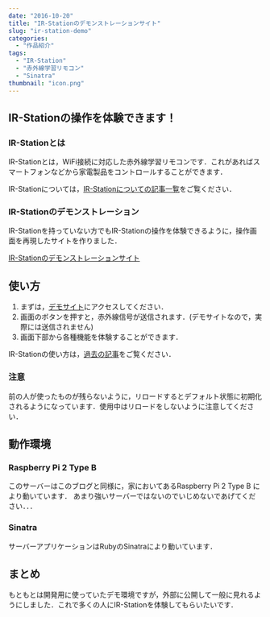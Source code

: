 ```yaml
---
date: "2016-10-20"
title: "IR-Stationのデモンストレーションサイト"
slug: "ir-station-demo"
categories:
  - "作品紹介"
tags:
  - "IR-Station"
  - "赤外線学習リモコン"
  - "Sinatra"
thumbnail: "icon.png"
---
```


## IR-Stationの操作を体験できます！

### IR-Stationとは

IR-Stationとは，WiFi接続に対応した赤外線学習リモコンです．これがあればスマートフォンなどから家電製品をコントロールすることができます．

IR-Stationについては，[IR-Stationについての記事一覧](/tags/#tag-index-IR-Station)をご覧ください．

### IR-Stationのデモンストレーション

IR-Stationを持っていない方でもIR-Stationの操作を体験できるように，操作画面を再現したサイトを作りました．

[IR-Stationのデモンストレーションサイト](http://ir-station.kerikeri.top)

<!--more-->

## 使い方

  1. まずは，[デモサイト](http://ir-station.kerikeri.top)にアクセスしてください．
  1. 画面のボタンを押すと，赤外線信号が送信されます．(デモサイトなので，実際には送信されません)
  1. 画面下部から各種機能を体験することができます．

IR-Stationの使い方は，[過去の記事](/tags/#tag-index-IR-Station)をご覧ください．

### 注意

前の人が使ったものが残らないように，リロードするとデフォルト状態に初期化されるようになっています．使用中はリロードをしないように注意してください．

## 動作環境

### Raspberry Pi 2 Type B

このサーバーはこのブログと同様に，家においてあるRaspberry Pi 2 Type B により動いています．
あまり強いサーバーではないのでいじめないであげてください．．．

### Sinatra

サーバーアプリケーションはRubyのSinatraにより動いています．

## まとめ

もともとは開発用に使っていたデモ環境ですが，外部に公開して一般に見れるようにしました．これで多くの人にIR-Stationを体験してもらいたいです．

